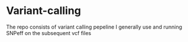 # Variant-calling
The repo consists of variant calling pepeline I generally use and running SNPeff on the subsequent vcf files
